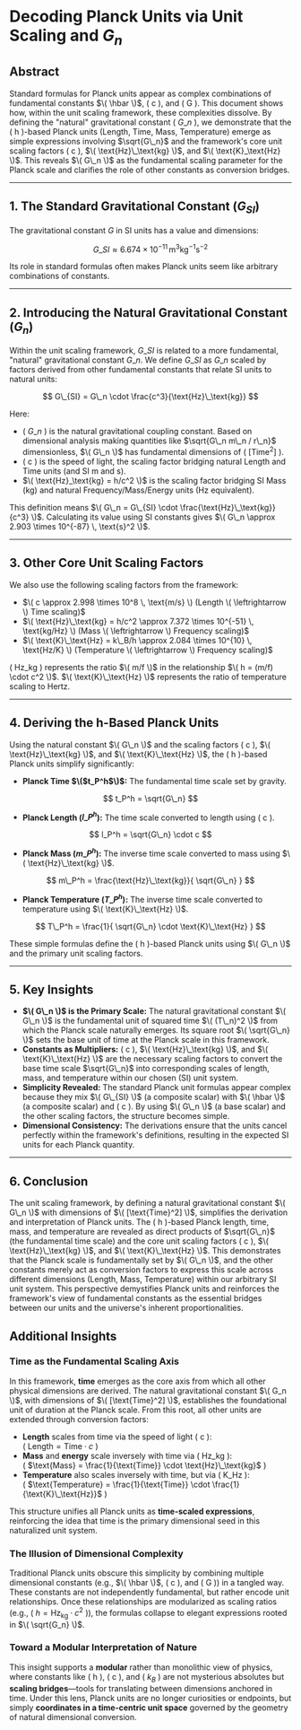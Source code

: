 # Decoding Planck Units via Unit Scaling and  $G_n$

## Abstract

Standard formulas for Planck units appear as complex combinations of fundamental constants $\( \hbar \)$, \( c \), and \( G \). This document shows how, within the unit scaling framework, these complexities dissolve. By defining the "natural" gravitational constant \( $G\_n$ \), we demonstrate that the \( h \)-based Planck units (Length, Time, Mass, Temperature) emerge as simple expressions involving $\sqrt{G\_n}$ and the framework's core unit scaling factors \( c \), $\( \text{Hz}\_\text{kg} \)$, and $\( \text{K}_\text{Hz} \)$. This reveals $\( G\_n \)$ as the fundamental scaling parameter for the Planck scale and clarifies the role of other constants as conversion bridges.

---

## 1. The Standard Gravitational Constant ($G_{SI}$)

The gravitational constant $G$ in SI units has a value and dimensions:

$$ G\_{SI} \approx 6.674 \times 10^{-11} \, \text{m}^3 \text{kg}^{-1} \text{s}^{-2} $$

Its role in standard formulas often makes Planck units seem like arbitrary combinations of constants.

---

## 2. Introducing the Natural Gravitational Constant ($G_n$)

Within the unit scaling framework, $G\_{SI}$ is related to a more fundamental, "natural" gravitational constant $G\_n$. We define $G\_{SI}$ as $G\_n$ scaled by factors derived from other fundamental constants that relate SI units to natural units:

$$ G\_{SI} = G\_n \cdot \frac{c^3}{\text{Hz}\_\text{kg}} $$

Here:
- \( $G\_n$ \) is the natural gravitational coupling constant. Based on dimensional analysis making quantities like $\sqrt{G\_n m\_n / r\_n}$ dimensionless, $\( G\_n \)$ has fundamental dimensions of \( $[\text{Time}^2]$ \).
- \( c \) is the speed of light, the scaling factor bridging natural Length and Time units (and SI m and s).
- $\( \text{Hz}_\text{kg} = h/c^2 \)$ is the scaling factor bridging SI Mass (kg) and natural Frequency/Mass/Energy units (Hz equivalent).

This definition means $\( G\_n = G\_{SI} \cdot \frac{\text{Hz}\_\text{kg}}{c^3} \)$. Calculating its value using SI constants gives $\( G\_n \approx 2.903 \times 10^{-87} \, \text{s}^2 \)$.

---

## 3. Other Core Unit Scaling Factors

We also use the following scaling factors from the framework:
- $\( c \approx 2.998 \times 10^8 \, \text{m/s} \) (Length \( \leftrightarrow \) Time scaling)$
- $\( \text{Hz}\_\text{kg} = h/c^2 \approx 7.372 \times 10^{-51} \, \text{kg/Hz} \) (Mass \( \leftrightarrow \) Frequency scaling)$
- $\( \text{K}\_\text{Hz} = k\_B/h \approx 2.084 \times 10^{10} \, \text{Hz/K} \) (Temperature \( \leftrightarrow \) Frequency scaling)$

\( $\text{Hz}\_\text{kg}$ \) represents the ratio $\( m/f \)$ in the relationship $\( h = (m/f) \cdot c^2 \)$.
$\( \text{K}\_\text{Hz} \)$ represents the ratio of temperature scaling to Hertz.

---

## 4. Deriving the h-Based Planck Units

Using the natural constant $\( G\_n \)$ and the scaling factors \( c \), $\( \text{Hz}\_\text{kg} \)$, and $\( \text{K}\_\text{Hz} \)$, the \( h \)-based Planck units simplify significantly:

- **Planck Time $\($t\_P^h$\)$:** The fundamental time scale set by gravity.
  
$$ t_P^h = \sqrt{G\_n} $$

- **Planck Length ($l\_P^h$):** The time scale converted to length using \( c \).
  
$$ l_P^h = \sqrt{G\_n} \cdot c $$

- **Planck Mass ($m\_P^h$):** The inverse time scale converted to mass using $\( \text{Hz}\_\text{kg} \)$.
  
$$ m\_P^h = \frac{\text{Hz}\_\text{kg}}{ \sqrt{G\_n} } $$

- **Planck Temperature ($T\_P^h$):** The inverse time scale converted to temperature using $\( \text{K}\_\text{Hz} \)$.
  
$$ T\_P^h = \frac{1}{ \sqrt{G\_n} \cdot \text{K}\_\text{Hz} } $$

These simple formulas define the \( h \)-based Planck units using $\( G\_n \)$ and the primary unit scaling factors.

---

## 5. Key Insights

- **$\( G\_n \)$ is the Primary Scale:** The natural gravitational constant $\( G\_n \)$ is the fundamental unit of squared time $\( (T\_n)^2 \)$ from which the Planck scale naturally emerges. Its square root $\( \sqrt{G\_n} \)$ sets the base unit of time at the Planck scale in this framework.
- **Constants as Multipliers:** \( c \), $\( \text{Hz}\_\text{kg} \)$, and $\( \text{K}\_\text{Hz} \)$ are the necessary scaling factors to convert the base time scale $\sqrt{G\_n}$ into corresponding scales of length, mass, and temperature within our chosen (SI) unit system.
- **Simplicity Revealed:** The standard Planck unit formulas appear complex because they mix $\( G\_{SI} \)$ (a composite scalar) with $\( \hbar \)$ (a composite scalar) and \( c \). By using $\( G\_n \)$ (a base scalar) and the other scaling factors, the structure becomes simple.
- **Dimensional Consistency:** The derivations ensure that the units cancel perfectly within the framework's definitions, resulting in the expected SI units for each Planck quantity.

---

## 6. Conclusion

The unit scaling framework, by defining a natural gravitational constant $\( G\_n \)$ with dimensions of $\( [\text{Time}^2] \)$, simplifies the derivation and interpretation of Planck units. The \( h \)-based Planck length, time, mass, and temperature are revealed as direct products of $\sqrt{G\_n}$ (the fundamental time scale) and the core unit scaling factors \( c \), $\( \text{Hz}\_\text{kg} \)$, and $\( \text{K}\_\text{Hz} \)$. This demonstrates that the Planck scale is fundamentally set by $\( G\_n \)$, and the other constants merely act as conversion factors to express this scale across different dimensions (Length, Mass, Temperature) within our arbitrary SI unit system. This perspective demystifies Planck units and reinforces the framework's view of fundamental constants as the essential bridges between our units and the universe's inherent proportionalities.

## Additional Insights

### Time as the Fundamental Scaling Axis

In this framework, **time** emerges as the core axis from which all other physical dimensions are derived. The natural gravitational constant $\( G_n \)$, with dimensions of $\( [\text{Time}^2] \)$, establishes the foundational unit of duration at the Planck scale. From this root, all other units are extended through conversion factors:

- **Length** scales from time via the speed of light \( c \):  
  \( $\text{Length} = \text{Time} \cdot c$ \)
- **Mass** and **energy** scale inversely with time via \( $\text{Hz}\_\text{kg}$ \):  
  \( $\text{Mass} = \frac{1}{\text{Time}} \cdot \text{Hz}\_\text{kg}$ \)
- **Temperature** also scales inversely with time, but via \( $\text{K}\_\text{Hz}$ \):  
  \( $\text{Temperature} = \frac{1}{\text{Time}} \cdot \frac{1}{\text{K}\_\text{Hz}}$ \)

This structure unifies all Planck units as **time-scaled expressions**, reinforcing the idea that time is the primary dimensional seed in this naturalized unit system.

### The Illusion of Dimensional Complexity

Traditional Planck units obscure this simplicity by combining multiple dimensional constants (e.g., $\( \hbar \)$, \( c \), and \( G \)) in a tangled way. These constants are not independently fundamental, but rather encode unit relationships. Once these relationships are modularized as scaling ratios (e.g., \( $h = \text{Hz}_\text{kg} \cdot c^2$ \)), the formulas collapse to elegant expressions rooted in $\( \sqrt{G_n} \)$.

### Toward a Modular Interpretation of Nature

This insight supports a **modular** rather than monolithic view of physics, where constants like \( h \), \( c \), and \( $k_B$ \) are not mysterious absolutes but **scaling bridges**—tools for translating between dimensions anchored in time. Under this lens, Planck units are no longer curiosities or endpoints, but simply **coordinates in a time-centric unit space** governed by the geometry of natural dimensional conversion.



